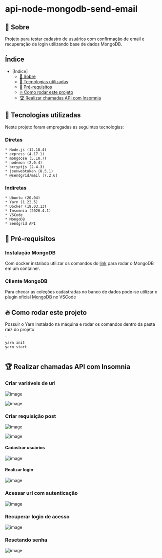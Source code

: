 # api-node-mongodb-send-email

<a id="sobre"></a>

## :bookmark: Sobre

Projeto para testar cadastro de usuários com confirmação de email e recuperação de login utilizando base de dados MongoDB.

## Índice

- [Índice]
    - [:bookmark: Sobre](#sobre)
    - [:rocket: Tecnologias utilizadas](#tecnologias-utilizadas)
    - [:memo: Pré-requisitos](#require)
    - [:fire: Como rodar este projeto](#run)
    - [:trophy: Realizar chamadas API com Insomnia](#request)


<a id="tecnologias-utilizadas"></a>

## :rocket: Tecnologias utilizadas

Neste projeto foram empregadas as seguintes tecnologias:

### Diretas

    * Node.js (12.18.4)
    * express (4.17.1)  
    * mongoose (5.10.7)
    * nodemon (2.0.4)
    * bcryptjs (2.4.3)
    * jsonwebtoken (8.5.1)
    * @sendgrid/mail (7.2.6)
    
### Indiretas

    * Ubuntu (20.04)
    * Yarn (1.22.5)
    * Docker (19.03.13)
    * Insomnia (2020.4.1)
    * VSCode
    * MongoDB
    * Sendgrid API

<a id="require"></a>

## :memo: Pré-requisitos

### Instalação MongoDB

Com docker instalado utilizar os comandos do [link](https://gist.github.com/sganzerla/936fa20d3332c6107333e9aa969d5904) para rodar o MongoDB em um container.

### Cliente MongoDB

Para checar as coleções cadastradas no banco de dados pode-se utilizar o plugin oficial [MongoDB](https://marketplace.visualstudio.com/items?itemName=mongodb.mongodb-vscode) no VSCode

<a id="run"></a>

## :fire: Como rodar este projeto

Possuir o Yarn instalado na máquina e rodar os comandos dentro da pasta raiz do projeto:

    `
    yarn init
    yarn start
    `
<a id="request"></a>

## :trophy: Realizar chamadas API com Insomnia

### Criar variáveis de url

![image](resources/insomnia/environment1.png)

![image](resources/insomnia/environment2.png)

### Criar requisição post 

![image](resources/insomnia/requestpost1.png)

![image](resources/insomnia/requestpost2.png)

#### Cadastrar usuários

![image](resources/insomnia/requestpost3.png)

#### Realizar login

![image](resources/insomnia/auth-post.png)

### Acessar url com autenticação

![image](resources/insomnia/get-project.png)

### Recuperar login de acesso

![image](resources/insomnia/post-forgout.png)

### Resetando senha

![image](resources/insomnia/reset.png)
